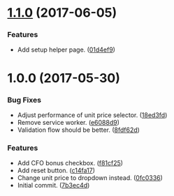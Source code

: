 <a name="1.1.0"></a>
# [1.1.0](https://github.com/NiXXeD/dinnertime/compare/v1.0.0...v1.1.0) (2017-06-05)


### Features

* Add setup helper page. ([01d4ef9](https://github.com/NiXXeD/dinnertime/commit/01d4ef9))



<a name="1.0.0"></a>
# 1.0.0 (2017-05-30)


### Bug Fixes

* Adjust performance of unit price selector. ([18ed3fd](https://github.com/NiXXeD/dinnertime/commit/18ed3fd))
* Remove service worker. ([e6088d9](https://github.com/NiXXeD/dinnertime/commit/e6088d9))
* Validation flow should be better. ([8fdf62d](https://github.com/NiXXeD/dinnertime/commit/8fdf62d))


### Features

* Add CFO bonus checkbox. ([f81cf25](https://github.com/NiXXeD/dinnertime/commit/f81cf25))
* Add reset button. ([c14fa17](https://github.com/NiXXeD/dinnertime/commit/c14fa17))
* Change unit price to dropdown instead. ([0fc0336](https://github.com/NiXXeD/dinnertime/commit/0fc0336))
* Initial commit. ([7b3ec4d](https://github.com/NiXXeD/dinnertime/commit/7b3ec4d))



